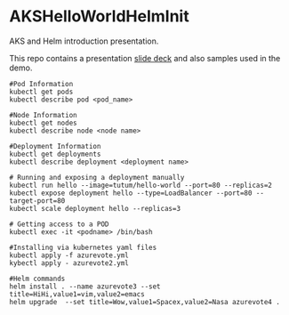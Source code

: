 # AKSHelloWorldHelmInit

AKS and Helm introduction presentation.

This repo contains a presentation [slide deck](slide_deck.pdf) and also samples used in the demo.

```
#Pod Information
kubectl get pods
kubectl describe pod <pod_name>

#Node Information
kubectl get nodes
kubectl describe node <node name>

#Deployment Information
kubectl get deployments
kubectl describe deployment <deployment name>

# Running and exposing a deployment manually
kubectl run hello --image=tutum/hello-world --port=80 --replicas=2
kubectl expose deployment hello --type=LoadBalancer --port=80 --target-port=80
kubectl scale deployment hello --replicas=3

# Getting access to a POD
kubectl exec -it <podname> /bin/bash    

#Installing via kubernetes yaml files
kubectl apply -f azurevote.yml
kybectl apply - azurevote2.yml

#Helm commands
helm install . --name azurevote3 --set title=HiHi,value1=vim,value2=emacs
helm upgrade  --set title=Wow,value1=Spacex,value2=Nasa azurevote4 .
```


